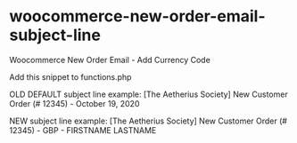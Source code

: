 # woocommerce-new-order-email-subject-line
Woocommerce New Order Email - Add Currency Code

Add this snippet to functions.php

OLD DEFAULT subject line example:
[The Aetherius Society] New Customer Order (# 12345) - October 19, 2020

NEW subject line example:
[The Aetherius Society] New Customer Order (# 12345) - GBP - FIRSTNAME LASTNAME
